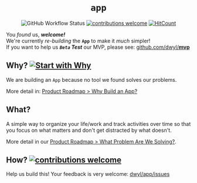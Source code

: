 <div align="center">

# `app`

![GitHub Workflow Status](https://img.shields.io/github/actions/workflow/status/dwyl/app/ci.yml?label=build&style=flat-square&branch=main)
[![contributions welcome](https://img.shields.io/badge/feedback-welcome-brightgreen.svg?style=flat-square)](https://github.com/dwyl/app/issues)
[![HitCount](https://hits.dwyl.com/dwyl/app.svg)](https://hits.dwyl.com/dwyl/app)

</div>
<!--
![Until we can manage time, we can manage nothing else](http://i.imgur.com/GbTyiib.png)
-->

You *found* us, ***welcome!*** <br /> 
We're currently *re-building* the **`App`** 
to make it _much_ simpler! <br />
If you want to help us ***`Beta` Test*** our MVP,
please see:
[github.com/dwyl/**mvp**](https://github.com/dwyl/mvp/)


## Why? [![Start with Why](https://img.shields.io/badge/start%20with-why%3F-brightgreen.svg?style=flat-square)](http://www.ted.com/talks/simon_sinek_how_great_leaders_inspire_action)

We are building an `App` 
because no tool we found
solves our problems. 

More detail in:
[Product Roadmap > Why Build an App?](https://github.com/dwyl/product-roadmap#why-are-we-building-an-app)


<!-- don't know what to do with this ...

> “_The **price** of anything is the **amount** of **life** you **exchange for it**._”
~ Henry David Thoreau

**Time** (a *finite* amount it) 
is one of the few things we *all* have in common.  
Whether we like it or not, 
we each only have a ***fixed amount***.
It is our most precious ***non-renewable*** 'resource'.  
We need a *much* better way 
of keeping track of how we spend it.


+ Watch: **How Will You *Measure* Your Life?**
http://youtu.be/tvos4nORf_Y  
and **Protecting People’s Time**: 
https://ecorner.stanford.edu/clips/protecting-peoples-time
+ Read ***Time is More Valuable Than Money***: 
https://ecorner.stanford.edu/articles/time-is-more-valuable-than-money/

-->


## What?

A simple way to organize your life/work 
and track activities over time
so that you focus on what matters
and don't get distracted by what doesn't.

More detail in our 
[Product Roadmap > What Problem Are We Solving?](https://github.com/dwyl/product-roadmap#what-problem-are-we-solving).

## How? [![contributions welcome](https://img.shields.io/badge/contributions-welcome-brightgreen.svg?style=flat-square)](https://github.com/dwyl/app/issues)

Help us build this! Your feedback is very welcome:
[dwyl/app/issues](https://github.com/dwyl/app/issues)


<!-- uncomment this once it's been updated 
### Run the Project _Locally_



### _Clone_ the Repository

```sh
git clone https://github.com/dwyl/app.git && cd app
```

### _Install_ the Dependencies

```sh
npm install
```

### _Required_ Environment Variables

The server will *not* work unless these environment variables are set.

We _recommend_ you create a file called `.env`
Run the following command to set up your local machine:
```sh
export DATABASE_URL=postgres://postgres:@localhost/dwyl
export JWT_SECRET=https://git.io/vaN7A
```

See [**.travis.yml**](https://github.com/ideaq/time/blob/master/.travis.yml)
for [Continuous integration](http://en.wikipedia.org/wiki/Continuous_integration) settings.

### _Create_ PostgreSQL Database

To run this app you will need to have ***PostgreSQL Installed and Running*** on your local machine
***before*** you attempt to run this example.
> see: https://wiki.postgresql.org/wiki/Detailed_installation_guides

-->

<!--
### No Registration Required

Try without registering: https://github.com/ideaq/time/issues/58

## API

Our core objective is build a ***Great API*** from day one.


#### Curious About APIs?

> Here's some research/notes: https://github.com/nelsonic/learn-api-design



### Sketch

This is the ***sketch*** I did ages ago:
![time app sketch](https://raw.github.com/nelsonic/nelsonic.github.io/master/img/time-app-sketch.jpeg)
-->
